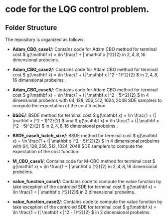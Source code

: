 # code for the LQG control problem.

## Folder Structure

The repository is organized as follows:

* **Adam_CBO_case1/**: Contains code for Adam CBO method for terminal cost $ g(\mathbf x) = \ln \frac{1 + \| \mathbf x \|^2}{2} in $2,4,8,16$ dimensional probelms.

* **Adam_CBO_case2/**: Contains code for Adam CBO method for terminal cost $ g(\mathbf x) = \ln \frac{1 + (\| \mathbf x \|^2 - 1)^2}{2}  $ in $2,4,8,16$ dimensional probelms .

* **Adam_CBO_case5/**: Contains code for Adam CBO method for terminal cost $ g(\mathbf x) = \ln \frac{1 + (\| \mathbf x \|^2 - 5)^2}{2}  $ in $4$ dimensional probelms with $64,128,256,512,1024,2048$ SDE samplers to compute the expectation of the cost function.

* **BSDE/**: BSDE method for terminal cost $ g(\mathbf x) = \ln \frac{1 + (\| \mathbf x \|^2 - 1)^2}{2}  $ and  $ g(\mathbf x) = \ln \frac{1 + (\| \mathbf x \|^2 - 5)^2}{2}  $  in $2,4,8,16$ dimensional probelms  .

* **BSDE_case5_batch_size/**: BSDE method for terminal cost $ g(\mathbf x) = \ln \frac{1 + (\| \mathbf x \|^2 - 5)^2}{2}  $ in $4$ dimensional probelms with $64,128,256,512,1024,2048$ SDE samplers to compute the expectation of the cost function.


* **M_CBO_case1/**: Contains code for M-CBO method for terminal cost $ g(\mathbf x) = \ln \frac{1 + \| \mathbf x \|^2}{2} in $2,4,8,16$ dimensional probelms.


* **value_function_case1/**: Contains code to compute the value function by take exception of the controled SDE for terminal cost $ g(\mathbf x) = \ln \frac{1 + \| \mathbf x \|^2}{2}$  in $2$ dimensional probelms.

* **value_function_case2/**: Contains code to compute the value function by take exception of the controled SDE for terminal cost $ g(\mathbf x) = \ln \frac{1 + (\| \mathbf x \|^2 - 1)^2}{2}  $ in $2$ dimensional probelms.

